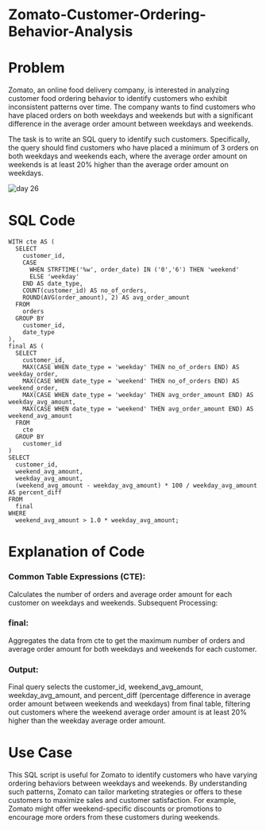 # Zomato-Customer-Ordering-Behavior-Analysis

# Problem 

Zomato, an online food delivery company, is interested in analyzing customer food ordering behavior to identify customers who exhibit inconsistent patterns over time. 
The company wants to find customers who have placed orders on both weekdays and weekends but with a significant difference in the average order amount between weekdays and weekends.

The task is to write an SQL query to identify such customers. Specifically, the query should find customers who have placed a minimum of 3 orders on both weekdays and weekends each, where the average order amount on weekends is at least 20% higher than the average order amount on weekdays.

![day 26](https://github.com/bhumikadata/Zomato-Customer-Ordering-Behavior-Analysis/assets/131578649/3559b83a-d1f0-4c04-a022-01f01fe80dc0)


# SQL Code

```
WITH cte AS (
  SELECT 
    customer_id, 
    CASE 
      WHEN STRFTIME('%w', order_date) IN ('0','6') THEN 'weekend'
      ELSE 'weekday'
    END AS date_type,
    COUNT(customer_id) AS no_of_orders,
    ROUND(AVG(order_amount), 2) AS avg_order_amount
  FROM 
    orders
  GROUP BY 
    customer_id,
    date_type
),
final AS (
  SELECT
    customer_id,
    MAX(CASE WHEN date_type = 'weekday' THEN no_of_orders END) AS weekday_order,
    MAX(CASE WHEN date_type = 'weekend' THEN no_of_orders END) AS weekend_order,
    MAX(CASE WHEN date_type = 'weekday' THEN avg_order_amount END) AS weekday_avg_amount,
    MAX(CASE WHEN date_type = 'weekend' THEN avg_order_amount END) AS weekend_avg_amount
  FROM 
    cte 
  GROUP BY 
    customer_id  
)
SELECT
  customer_id, 
  weekend_avg_amount,
  weekday_avg_amount, 
  (weekend_avg_amount - weekday_avg_amount) * 100 / weekday_avg_amount AS percent_diff
FROM 
  final 
WHERE 
  weekend_avg_amount > 1.0 * weekday_avg_amount;
```

# Explanation of Code

### Common Table Expressions (CTE): 
Calculates the number of orders and average order amount for each customer on weekdays and weekends.
Subsequent Processing:

### final: 
Aggregates the data from cte to get the maximum number of orders and average order amount for both weekdays and weekends for each customer.

### Output:

Final query selects the customer_id, weekend_avg_amount, weekday_avg_amount, and percent_diff (percentage difference in average order amount between weekends and weekdays) from final table, filtering out customers where the weekend average order amount is at least 20% higher than the weekday average order amount.

# Use Case

This SQL script is useful for Zomato to identify customers who have varying ordering behaviors between weekdays and weekends. By understanding such patterns, Zomato can tailor marketing strategies or offers to these customers to maximize sales and customer satisfaction. For example, Zomato might offer weekend-specific discounts or promotions to encourage more orders from these customers during weekends.
